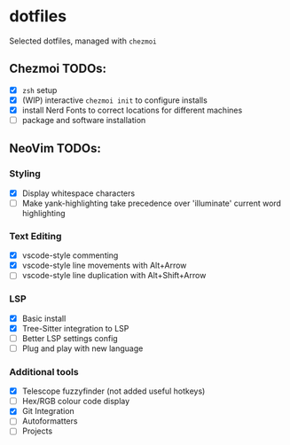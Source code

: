 # dotfiles

Selected dotfiles, managed with `chezmoi`

## Chezmoi TODOs:

- [x] `zsh` setup
- [x] (WIP) interactive `chezmoi init` to configure installs
- [x] install Nerd Fonts to correct locations for different machines
- [ ] package and software installation

## NeoVim TODOs:

### Styling
- [x] Display whitespace characters
- [ ] Make yank-highlighting take precedence over 'illuminate' current word highlighting

### Text Editing
- [x] vscode-style commenting
- [x] vscode-style line movements with Alt+Arrow
- [ ] vscode-style line duplication with Alt+Shift+Arrow

### LSP
- [x] Basic install
- [x] Tree-Sitter integration to LSP
- [ ] Better LSP settings config
- [ ] Plug and play with new language

### Additional tools
- [x] Telescope fuzzyfinder (not added useful hotkeys)
- [ ] Hex/RGB colour code display
- [x] Git Integration
- [ ] Autoformatters
- [ ] Projects
